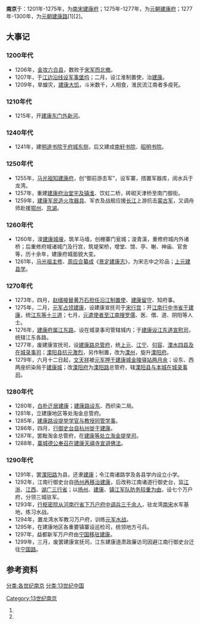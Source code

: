 **南京**于：1201年-1275年，为[南宋](../Page/南宋.md "wikilink")[建康府](https://zh.wikipedia.org/wiki/建康府 "wikilink")；1275年-1277年，为[元朝](../Page/元朝.md "wikilink")[建康府](https://zh.wikipedia.org/wiki/建康府 "wikilink")；1277年-1300年，为[元朝](../Page/元朝.md "wikilink")[建康路](https://zh.wikipedia.org/wiki/建康路_\(元朝\) "wikilink")\[1\]\[2\]。

## 大事记

### 1200年代

  - 1206年，[金攻](../Page/金朝.md "wikilink")[六合县](../Page/六合县.md "wikilink")，数败于[宋军而北撤](../Page/宋朝.md "wikilink")。
  - 1207年，于[江边沿线设军事堡坞](../Page/长江.md "wikilink")；二月，设江淮制置使，治[建康](https://zh.wikipedia.org/wiki/建康府 "wikilink")。
  - 1209年，旱蝗灾，[建康大饥](https://zh.wikipedia.org/wiki/建康府 "wikilink")，斗米数千，人相食，淮民流江南者多疫死。

### 1210年代

  - 1215年，开[建康东门外新河](https://zh.wikipedia.org/wiki/建康府 "wikilink")。

### 1240年代

  - 1241年，建[明道书院于府城东侧](https://zh.wikipedia.org/wiki/明道书院 "wikilink")，后又建成[南轩书院](https://zh.wikipedia.org/wiki/南轩书院 "wikilink")、[昭明书院](https://zh.wikipedia.org/wiki/昭明书院 "wikilink")。

### 1250年代

  - 1255年，[马光祖知](https://zh.wikipedia.org/wiki/马光祖 "wikilink")[建康府](https://zh.wikipedia.org/wiki/建康府 "wikilink")，创“御前游击军”，设军寨，措置军器库，阅水兵于龙湾。
  - 1257年，重建[建康府治堂宇及镇淮](https://zh.wikipedia.org/wiki/建康府 "wikilink")、饮虹二桥，砖砌天津桥至南门御街。
  - 1259年，[建康军民造火攻器具](https://zh.wikipedia.org/wiki/建康府 "wikilink")、军衣及战舰应援[长江](../Page/长江.md "wikilink")上游抗击[蒙古军](https://zh.wikipedia.org/wiki/蒙古 "wikilink")，又调舟师赴援[鄂州](https://zh.wikipedia.org/wiki/鄂州 "wikilink")、[京湖](https://zh.wikipedia.org/wiki/京湖 "wikilink")。

### 1260年代

  - 1260年，浚[建康城壕](https://zh.wikipedia.org/wiki/建康府 "wikilink")，筑羊马墙，创栅寨门瓮城；浚青溪，重修府城内外诸桥；后重修府城诸城门及行宫，筑堤架桥，增堂、馆、亭、榭、神庙、官舍等，历十余年，建康府城面貌大变。
  - 1261年，[马光祖主修](https://zh.wikipedia.org/wiki/马光祖 "wikilink")、[周应合纂成](https://zh.wikipedia.org/wiki/周应合 "wikilink")《[景定建康志](https://zh.wikipedia.org/wiki/景定建康志 "wikilink")》，为宋志中之珍品；[上元建县学](https://zh.wikipedia.org/wiki/上元县 "wikilink")。

### 1270年代

  - 1273年，四月，[赵缙接替](https://zh.wikipedia.org/wiki/赵缙 "wikilink")[黄万石担任沿江制置使](https://zh.wikipedia.org/wiki/黄万石 "wikilink")、[建康留守](https://zh.wikipedia.org/wiki/建康府 "wikilink")、知府事。
  - 1275年，二月，[元军占领](../Page/元朝.md "wikilink")[建康](https://zh.wikipedia.org/wiki/建康府 "wikilink")，设建康宣抚司于[宋行宫](../Page/宋朝.md "wikilink")；开[江南行中书省于](https://zh.wikipedia.org/wiki/江南行中书省 "wikilink")[建康](https://zh.wikipedia.org/wiki/建康府 "wikilink")，统[江东等十三道](https://zh.wikipedia.org/wiki/江东道 "wikilink")；七月，[元遣使者至江南搜罗儒](../Page/元朝.md "wikilink")、医、僧、道、阴阳等人士。
  - 1276年，[建康府属](https://zh.wikipedia.org/wiki/建康府 "wikilink")[江东路](https://zh.wikipedia.org/wiki/江东路 "wikilink")，设在城录事司管辖城内；于[建康设江东道宣慰司](https://zh.wikipedia.org/wiki/建康府 "wikilink")，统辖江东各路。
  - 1277年，废建康宣抚司，设[建康路总管府](https://zh.wikipedia.org/wiki/建康路_\(元朝\) "wikilink")，统[上元](https://zh.wikipedia.org/wiki/上元县 "wikilink")、[江宁](../Page/江宁县.md "wikilink")、[句容](https://zh.wikipedia.org/wiki/句容县 "wikilink")、[溧水四县及在城录事司](../Page/溧水县.md "wikilink")；[溧阳县抗元激烈](https://zh.wikipedia.org/wiki/溧阳县 "wikilink")，另作制置，改为[溧州](../Page/溧州.md "wikilink")，旋升[溧阳府](../Page/溧阳府.md "wikilink")。
  - 1279年，六月十二日起，[文天祥](../Page/文天祥.md "wikilink")被[元军押于](../Page/元朝.md "wikilink")[建康城金陵驿站两月余](https://zh.wikipedia.org/wiki/建康 "wikilink")；设东、西两座织染局于[建康城](https://zh.wikipedia.org/wiki/建康 "wikilink")；改[溧阳府](../Page/溧阳府.md "wikilink")为[溧阳路](../Page/溧阳路.md "wikilink")总管府，辖[溧阳县与本城在城录事司](https://zh.wikipedia.org/wiki/溧阳县 "wikilink")。

### 1280年代

  - 1280年，[白朴迁居](https://zh.wikipedia.org/wiki/白朴 "wikilink")[建康](https://zh.wikipedia.org/wiki/建康路_\(元朝\) "wikilink")；[建康路设东](https://zh.wikipedia.org/wiki/建康路_\(元朝\) "wikilink")、西织染二局。
  - 1281年，立建康地区等处淘金总管府。
  - 1285年，[建康路设提举学官与教授同管学事](https://zh.wikipedia.org/wiki/建康路_\(元朝\) "wikilink")。
  - 1286年，四月，[行御史台自](https://zh.wikipedia.org/wiki/行御史台 "wikilink")[杭州徙于](https://zh.wikipedia.org/wiki/杭州 "wikilink")[建康](https://zh.wikipedia.org/wiki/建康路_\(元朝\) "wikilink")。
  - 1287年，罢黜淘金总管府，在[建康等处立淘金提举司](https://zh.wikipedia.org/wiki/建康路_\(元朝\) "wikilink")。
  - 1288年，[藁城德公奉召在](https://zh.wikipedia.org/wiki/藁城 "wikilink")[建康](https://zh.wikipedia.org/wiki/建康路_\(元朝\) "wikilink")[天禧寺宣讲佛法](https://zh.wikipedia.org/wiki/天禧寺 "wikilink")。

### 1290年代

  - 1291年，罢[溧阳路](../Page/溧阳路.md "wikilink")为县，还隶[建康](https://zh.wikipedia.org/wiki/建康路_\(元朝\) "wikilink")；令江南诸路学及各县学内设立小学。
  - 1292年，江南行御史台自[扬州再移治](https://zh.wikipedia.org/wiki/扬州 "wikilink")[建康](https://zh.wikipedia.org/wiki/建康路_\(元朝\) "wikilink")，后改称江南诸道行御史台，监[江浙](https://zh.wikipedia.org/wiki/江浙行省 "wikilink")、[江西](https://zh.wikipedia.org/wiki/江西行省 "wikilink")、[湖广三行省](https://zh.wikipedia.org/wiki/湖广行省 "wikilink")；以[扬州](https://zh.wikipedia.org/wiki/扬州 "wikilink")、[建康](https://zh.wikipedia.org/wiki/建康 "wikilink")、[镇江军队防务较重为由](https://zh.wikipedia.org/wiki/镇江 "wikilink")，设七个万户府，分领三城驻军。
  - 1293年，[行枢密院从](https://zh.wikipedia.org/wiki/行枢密院 "wikilink")[河南行省下万户府中调兵三千余人](https://zh.wikipedia.org/wiki/河南行省 "wikilink")，驻龙湾[南宋](../Page/南宋.md "wikilink")水军基地，练习水战。
  - 1294年，置龙湾水军教习万户府，训练[元军水战](../Page/元朝.md "wikilink")。
  - 1295年，在建康地区各重要镇寨设巡检司，统领地方弓兵。
  - 1297年，益都新军万户府由[宁国移驻](https://zh.wikipedia.org/wiki/宁国路 "wikilink")[建康](https://zh.wikipedia.org/wiki/建康路_\(元朝\) "wikilink")。
  - 1299年，三月，废罢建康宣抚司，江东建康道肃政廉访司因避江南行御史台迁往[宁国路](https://zh.wikipedia.org/wiki/宁国路 "wikilink")。

## 参考资料

[分类:各世纪南京](https://zh.wikipedia.org/wiki/分类:各世纪南京 "wikilink") [分类:13世纪中国](https://zh.wikipedia.org/wiki/分类:13世纪中国 "wikilink")

[Category:13世纪南京](https://zh.wikipedia.org/wiki/Category:13世纪南京 "wikilink")

1.
2.
